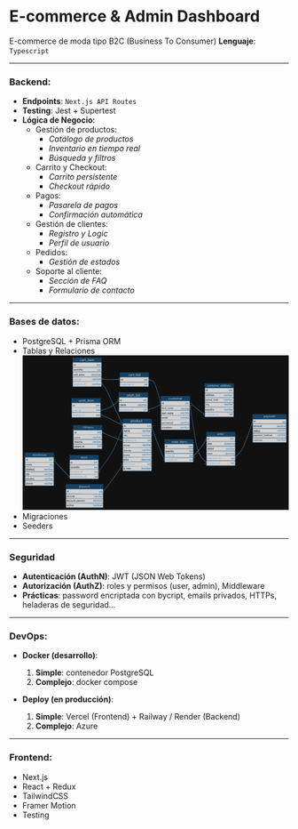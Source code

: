 # E-commerce & Admin Dashboard

E-commerce de moda tipo B2C (Business To Consumer) 
**Lenguaje**: ```Typescript```

---
### Backend: 
* **Endpoints**: ```Next.js API Routes```
* **Testing**: Jest + Supertest
* **Lógica de Negocio**:
    * Gestión de productos:
        * _Catálogo de productos_ 
        * _Inventario en tiempo real_ 
        * _Búsqueda y filtros_ 
    * Carrito y Checkout:
        * _Carrito persistente_
        * _Checkout rápido_ 
    * Pagos:
        * _Pasarela de pagos_
        * _Confirmación automática_ 
    * Gestión de clientes:
        * _Registro y Logic_
        * _Perfil de usuario_
    * Pedidos:
        * _Gestión de estados_
    * Soporte al cliente:
        * _Sección de FAQ_
        * _Formulario de contacto_ 
---
### Bases de datos:
* PostgreSQL + Prisma ORM
* Tablas y Relaciones
![alt text](image.png)
* Migraciones 
* Seeders

---
### Seguridad
* **Autenticación (AuthN)**: JWT (JSON Web Tokens)
* **Autorización (AuthZ)**: roles y permisos (user, admin), Middleware
* **Prácticas**: password encriptada con bycript, emails privados, HTTPs, heladeras de seguridad…
---
### DevOps:
* **Docker (desarrollo)**:
    1. **Simple**: contenedor PostgreSQL
    2. **Complejo**: docker compose

* **Deploy (en producción)**:
    1. **Simple**: Vercel (Frontend) + Railway / Render (Backend)
    2. **Complejo**: Azure
---
### Frontend:
 * Next.js
 * React + Redux
 * TailwindCSS
 * Framer Motion 
 * Testing
  